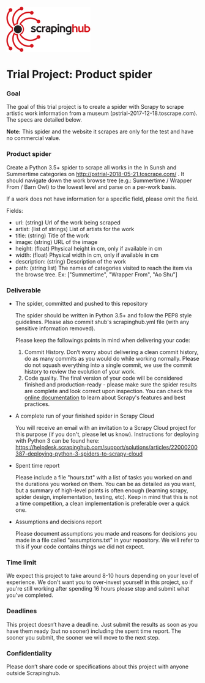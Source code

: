 ![Scrapinghub logo](scrapinghub.png)

# Trial Project: Product spider #

### Goal ###

The goal of this trial project is to create a spider with Scrapy to scrape artistic work information from a museum (pstrial-2017-12-18.toscrape.com). The specs are detailed below.

**Note:** This spider and the website it scrapes are only for the test and have no commercial value.

### Product spider ###

Create a Python 3.5+ spider to scrape all works in the In Sunsh and Summertime categories on http://pstrial-2018-05-21.toscrape.com/ .
It should navigate down the work browse tree (e.g.: Summertime / Wrapper From / Barn Owl) to the lowest level and parse on a per-work basis.

If a work does not have information for a specific field, please omit the field.

Fields:

* url: (string) Url of the work being scraped
* artist: (list of strings) List of artists for the work
* title: (string) Title of the work
* image: (string) URL of the image
* height: (float) Physical height in cm, only if available in cm
* width: (float) Physical width in cm, only if available in cm
* description: (string) Description of the work
* path: (string list) The names of categories visited to reach the item via the browse tree. Ex: ["Summertime", "Wrapper From", "Ao Shu"]

### Deliverable ###

* The spider, committed and pushed to this repository

    The spider should be written in Python 3.5+ and follow the PEP8 style guidelines.  Please also commit shub's scrapinghub.yml file (with any sensitive information removed).

    Please keep the followings points in mind when delivering your code:

    1. Commit History. Don’t worry about delivering a clean commit history, do as many commits as you would do while working normally. Please do not squash everything into a single commit, we use the commit history to review the evolution of your work.
    2. Code quality. The final version of your code will be considered finished and production-ready - please make sure the spider results are complete and look correct upon inspection. You can check the [online documentation](https://doc.scrapy.org) to learn about Scrapy's features and best practices.

* A complete run of your finished spider in Scrapy Cloud

    You will receive an email with an invitation to a Scrapy Cloud project for this purpose (if you don't, please let us know).  Instructions for deploying with Python 3 can be found here: https://helpdesk.scrapinghub.com/support/solutions/articles/22000200387-deploying-python-3-spiders-to-scrapy-cloud

* Spent time report

    Please include a file "hours.txt" with a list of tasks you worked on and the durations you worked on them. You can be as detailed as you want, but a summary of high-level points is often enough (learning scrapy, spider design, implementation, testing, etc). Keep in mind that this is not a time competition, a clean implementation is preferable over a quick one.

* Assumptions and decisions report

    Please document assumptions you made and reasons for decisions you made in a file called "assumptions.txt" in your repository.  We will refer to this if your code contains things we did not expect.

### Time limit ###

We expect this project to take around 8-10 hours depending on your level of experience.  We don't want you to over-invest yourself in this project, so if you're still working after spending 16 hours please stop and submit what you've completed.

### Deadlines ###

This project doesn’t have a deadline. Just submit the results as soon as you have them ready (but no sooner) including the spent time report. The sooner you submit, the sooner we will move to the next step.

### Confidentiality ###

Please don’t share code or specifications about this project with anyone outside Scrapinghub.
